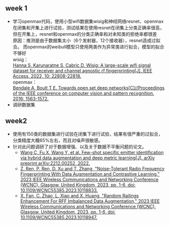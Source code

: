## week 1  
- 学习openmax代码，使用小型wifi数据集wisig和神经网络resnet、openmax在闭集和开集上进行试验，测试结果在使用resnet在闭集上分类正确率很高，但在开集上，resnet和openmax的分类正确率和对未知类的拒绝率都很差    
  原因：推测是由于数据集太小（6个发射器，12个接收器），resnet造成过拟合。 而openmax的weibull模型只使用两类作为异常类进行拟合，模型的拟合不够好   
  wisig：   
  [Hanna S, Karunaratne S, Cabric D. Wisig: A large-scale wifi signal dataset for receiver and channel agnostic rf fingerprinting[J]. IEEE Access, 2022, 10: 22808-22818.](https://ieeexplore.ieee.org/abstract/document/9721895)  
  openmax：  
  [Bendale A, Boult T E. Towards open set deep networks[C]//Proceedings of the IEEE conference on computer vision and pattern recognition. 2016: 1563-1572.](https://www.cv-foundation.org/openaccess/content_cvpr_2016/html/Bendale_Towards_Open_Set_CVPR_2016_paper.html)
- 调研数据集
## week2  
- 使用有150类的数据集进行试验在闭集下进行试验，结果有很严重的过拟合，分类精度大概65%左右，而且对噪声很敏感。
- 针对此问题调研了对于数据增强、以及关于数据不平衡问题的论文。   
  - [Wang C, Fu X, Wang Y, et al. Few-shot specific emitter identification via hybrid data augmentation and deep metric learning[J]. arXiv preprint arXiv:2212.00252, 2022.](https://arxiv.org/abs/2212.00252)   
  - [Z. Ren, P. Ren, D. Xu and T. Zhang, "Noise-Tolerant Radio Frequency Fingerprinting With Data Augmentation and Contrastive Learning," 2023 IEEE Wireless Communications and Networking Conference (WCNC), Glasgow, United Kingdom, 2023, pp. 1-6, doi: 10.1109/WCNC55385.2023.10118833.](https://ieeexplore.ieee.org/abstract/document/10118833)   
  - [X. Fan, C. Zhao, L. Xiao and X. Huang, "Random Railings Enhancement For RFF Imbalanced Data Augmentation," 2023 IEEE Wireless Communications and Networking Conference (WCNC), Glasgow, United Kingdom, 2023, pp. 1-6, doi: 10.1109/WCNC55385.2023.10118947.](https://ieeexplore.ieee.org/abstract/document/10118947)
